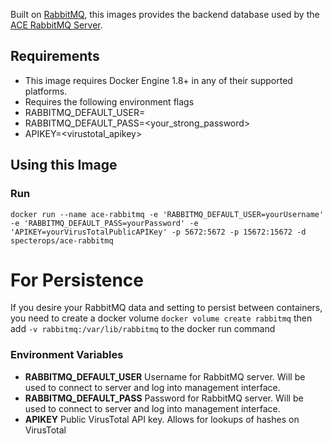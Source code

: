 Built on [RabbitMQ](https://hub.docker.com/_/rabbitmq/), this images provides the backend database used by the [ACE RabbitMQ Server](https://github.com/Invoke-IR/ACE/tree/master/ACE-RabbitMQ).

## Requirements
* This image requires Docker Engine 1.8+ in any of their supported platforms.
* Requires the following environment flags
* RABBITMQ_DEFAULT_USER=<username>
* RABBITMQ_DEFAULT_PASS=<your_strong_password>
* APIKEY=<virustotal_apikey>

## Using this Image
### Run
```
docker run --name ace-rabbitmq -e 'RABBITMQ_DEFAULT_USER=yourUsername' -e 'RABBITMQ_DEFAULT_PASS=yourPassword' -e 'APIKEY=yourVirusTotalPublicAPIKey' -p 5672:5672 -p 15672:15672 -d specterops/ace-rabbitmq
```
# For Persistence
If you desire your RabbitMQ data and setting to persist between containers, you need to create a docker volume ```docker volume create rabbitmq``` then add ```-v rabbitmq:/var/lib/rabbitmq``` to the docker run command

### Environment Variables
* **RABBITMQ_DEFAULT_USER** Username for RabbitMQ server. Will be used to connect to server and log into management interface.
* **RABBITMQ_DEFAULT_PASS** Password for RabbitMQ server. Will be used to connect to server and log into management interface.
* **APIKEY** Public VirusTotal API key. Allows for lookups of hashes on VirusTotal